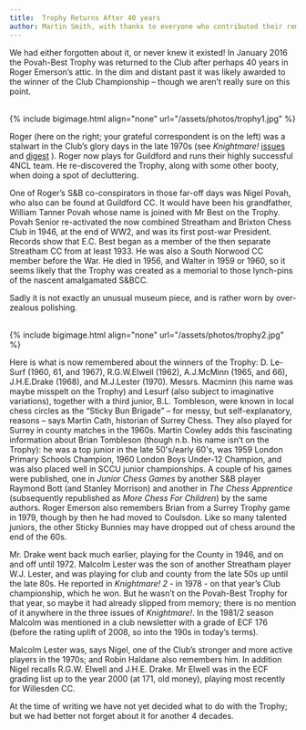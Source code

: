 ```yaml
---
title:  Trophy Returns After 40 years
author: Martin Smith, with thanks to everyone who contributed their reminisences – and especially the erstwhile and unwitting guardian of the Trophy, Roger Emerson.
---
```


We had either forgotten about it, or never knew it existed! In January 2016 the Povah-Best Trophy was returned to the Club after perhaps 40 years in Roger Emerson’s attic. In the dim and distant past it was likely awarded to the winner of the Club Championship – though we aren’t really sure on this point.   

<br/>
{% include bigimage.html align="none" url="/assets/photos/trophy1.jpg" %}
<br/>

Roger (here on the right; your grateful correspondent is on the left) was a stalwart in the Club’s glory days in the late 1970s (see *Knightmare!* [issues](http://streathamchess.org/clubhistory/) and [digest](http://streathambrixtonchess.blogspot.co.uk/2013/06/knightmare-scenarios-1-chess-in-time-of.html) ). Roger now plays for Guildford and runs their highly successful 4NCL team.  He re-discovered the Trophy, along with some other booty, when doing a spot of decluttering.

One of Roger’s S&B co-conspirators in those far-off days was Nigel Povah, who also can be found at Guildford CC. It would have been his grandfather, William Tanner Povah whose name is joined with Mr Best on the Trophy. Povah Senior re-activated the now combined Streatham and Brixton Chess Club in 1946, at the end of WW2, and was its first post-war President. Records show that E.C. Best began as a member of the then separate Streatham CC from at least 1933. He was also a South Norwood CC member before the War. He died in 1956, and Walter in 1959 or 1960, so it seems likely that the Trophy was created as a memorial to those lynch-pins of the nascent amalgamated S&BCC.

Sadly it is not exactly an unusual museum piece, and is rather worn by over-zealous polishing.


<br/>
{% include bigimage.html align="none" url="/assets/photos/trophy2.jpg" %}
<br/>


Here is what is now remembered about the winners of the Trophy: D. Le-Surf (1960, 61, and 1967), R.G.W.Elwell (1962), A.J.McMinn (1965, and 66), J.H.E.Drake (1968), and M.J.Lester (1970).
Messrs. Macminn (his name was maybe misspelt on the Trophy) and Lesurf (also subject to imaginative variations), together with a third junior, B.L. Tombleson, were known in local chess circles as the “Sticky Bun Brigade” – for messy, but self-explanatory, reasons – says Martin Cath, historian of Surrey Chess. They also played for Surrey in county matches in the 1960s. Martin Cowley adds this fascinating information about Brian Tombleson (though n.b. his name isn’t on the Trophy): he was a top junior in the late 50's/early 60's, was 1959 London Primary Schools Champion, 1960 London Boys Under-12 Champion, and was also placed well in SCCU junior championships. A couple of his games were published, one in *Junior Chess Games* by another S&B player Raymond Bott (and Stanley Morrison) and another in *The Chess Apprentice* (subsequently republished as *More Chess For Children*) by the same authors. Roger Emerson also remembers Brian from a Surrey Trophy game in 1979, though by then he had moved to Coulsdon. Like so many talented juniors, the other Sticky Bunnies may have dropped out of chess around the end of the 60s.

Mr. Drake went back much earlier, playing for the County in 1946, and on and off until 1972.  Malcolm Lester was the son of another Streatham player W.J. Lester, and was playing for club and county from the late 50s up until the late 80s. He reported in *Knightmare! 2* - in 1978 - on that year’s Club championship, which he won. But he wasn’t on the Povah-Best Trophy for that year, so maybe it had already slipped from memory; there is no mention of it anywhere in the three issues of *Knightmare!*. In the 1981/2 season Malcolm was mentioned in a club newsletter with a grade of ECF 176 (before the rating uplift of 2008, so into the 190s in today’s terms).

Malcolm Lester was, says Nigel, one of the Club’s stronger and more active players in the 1970s; and Robin Haldane also remembers him. In addition Nigel recalls R.G.W. Elwell and J.H.E. Drake. Mr Elwell was in the ECF grading list up to the year 2000 (at 171, old money), playing most recently for Willesden CC.

At the time of writing we have not yet decided what to do with the Trophy; but we had better not forget about it for another 4 decades.
